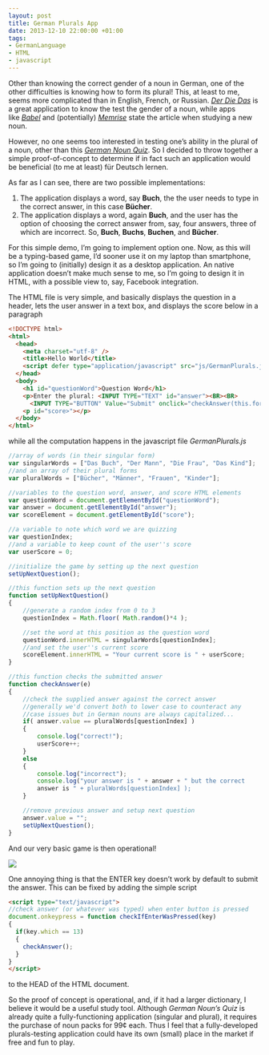 ```yaml
---
layout: post
title: German Plurals App
date: 2013-12-10 22:00:00 +01:00
tags:
- GermanLanguage
- HTML
- javascript
---
```

Other than knowing the correct gender of a noun in German, one of the other difficulties is knowing how to form its plural! This, at least to me, seems more complicated than in English, French, or Russian. [*Der Die Das*](https://itunes.apple.com/us/app/der-die-das/id548055880?mt=8) is a great application to know the test the gender of a noun, while apps like [*Babel*](https://www.babbel.com) and (potentially) [*Memrise*](https://www.memrise.com/) state the article when studying a new noun.

However, no one seems too interested in testing one’s ability in the plural of a noun, other than this [*German Noun Quiz*](http://www.helloresolven.com/portfolio/german-nouns-quiz/). So I decided to throw together a simple proof-of-concept to determine if in fact such an application would be beneficial (to me at least) für Deutsch lernen.

As far as I can see, there are two possible implementations:

1. The application displays a word, say **Buch**, the the user needs to type in the correct answer, in this case **Bücher**.
2. The application displays a word, again **Buch**, and the user has the option of choosing the correct answer from, say, four answers, three of which are incorrect. So, **Buch**, **Buchs**, **Buchen**, and **Bücher**.

For this simple demo, I’m going to implement option one. Now, as this will be a typing-based game, I’d sooner use it on my laptop than smartphone, so I’m going to (initially) design it as a desktop application. An native application doesn’t make much sense to me, so I’m going to design it in HTML, with a possible view to, say, Facebook integration.

The HTML file is very simple, and basically displays the question in a header, lets the user answer in a text box, and displays the score below in a paragraph

```html
<!DOCTYPE html>
<html>
  <head>
    <meta charset="utf-8" />
    <title>Hello World</title>
    <script defer type="application/javascript" src="js/GermanPlurals.js"></script>
  </head>
  <body>
    <h1 id="questionWord">Question Word</h1>
    <p>Enter the plural: <INPUT TYPE="TEXT" id="answer"><BR><BR>
      <INPUT TYPE="BUTTON" Value="Submit" onclick="checkAnswer(this.form)"></p>
    <p id="score>"></p>
  </body>
</html>
```

while all the computation happens in the javascript file *GermanPlurals.js*

```js
//array of words (in their singular form)
var singularWords = ["Das Buch", "Der Mann", "Die Frau", "Das Kind"];
//and an array of their plural forms
var pluralWords = ["Bücher", "Männer", "Frauen", "Kinder"];

//variables to the question word, answer, and score HTML elements
var questionWord = document.getElementById("questionWord");
var answer = document.getElementById("answer");
var scoreElement = document.getElementById("score");

//a variable to note which word we are quizzing
var questionIndex;
//and a variable to keep count of the user''s score
var userScore = 0;

//initialize the game by setting up the next question
setUpNextQuestion();

//this function sets up the next question
function setUpNextQuestion()
{
    //generate a random index from 0 to 3
    questionIndex = Math.floor( Math.random()*4 );

    //set the word at this position as the question word
    questionWord.innerHTML = singularWords[questionIndex];
    //and set the user''s current score
    scoreElement.innerHTML = "Your current score is " + userScore;
}

//this function checks the submitted answer
function checkAnswer(e)
{
    //check the supplied answer against the correct answer
    //generally we'd convert both to lower case to counteract any
    //case issues but in German nouns are always capitalized...
    if( answer.value == pluralWords[questionIndex] )
    {
        console.log("correct!");
        userScore++;
    }
    else
    {
        console.log("incorrect");
        console.log("your answer is " + answer + " but the correct
        answer is " + pluralWords[questionIndex] );
    }

    //remove previous answer and setup next question
    answer.value = "";
    setUpNextQuestion();
}
```

And our very basic game is then operational!

![]({{site.baseurl}}/assets/images/posts/2013/13-12-10/01.png)

One annoying thing is that the ENTER key doesn’t work by default to submit the answer. This can be fixed by adding the simple script

```html
<script type="text/javascript">
//check answer (or whatever was typed) when enter button is pressed
document.onkeypress = function checkIfEnterWasPressed(key)
{
  if(key.which == 13)
  {
    checkAnswer();
  }
}
</script>
```

to the HEAD of the HTML document.

So the proof of concept is operational, and, if it had a larger dictionary, I believe it would be a useful study tool. Although *German Noun’s Quiz* is already quite a fully-functioning application (singular and plural), it requires the purchase of noun packs for 99¢ each. Thus I feel that a fully-developed plurals-testing application could have its own (small) place in the market if free and fun to play.
